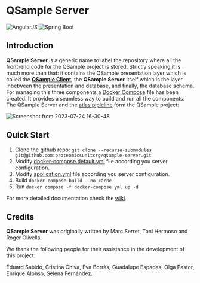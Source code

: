 # QSample Server

![AngularJS](https://img.shields.io/badge/AngularJS-E23237?style=for-the-badge&logo=angularjs&logoColor=white)
![Spring Boot](https://img.shields.io/badge/Spring_Boot-F2F4F9?style=for-the-badge&logo=spring-boot)

## Introduction

**QSample Server** is a generic name to label the repository where all the front-end code for the QSample project is stored. Strictly speaking it is much more than that: it contains the QSample presentation layer which is called the **[QSample Client](https://github.com/proteomicsunitcrg/qsample-client)**, the **QSample Server** itself which is the layer inbetween the presentation and database, and finally, the database schema. For managing this three components a [Docker Compose](https://github.com/proteomicsunitcrg/qsample-server/blob/master/docker-compose.default.yml) file has been created. It provides a seamless way to build and run all the components. The QSample Server and the [atlas pipleline](https://github.com/proteomicsunitcrg/atlas) form the QSample project:  

![Screenshot from 2023-07-24 16-30-48](https://github.com/proteomicsunitcrg/qsample-server/assets/1679820/5e13185c-72b4-4f8e-9fda-93738a64c9ba)

## Quick Start

1. Clone the github repo: `git clone --recurse-submodules git@github.com:proteomicsunitcrg/qsample-server.git`
2. Modify [docker-compose.default.yml](https://github.com/proteomicsunitcrg/qsample-server/blob/master/docker-compose.default.yml) file according you server configuration.
3. Modify [application.yml](https://github.com/proteomicsunitcrg/qsample-server/blob/master/src/main/resources/application.yml) file according you server configuration.
4. Build `docker compose build --no-cache`
5. Run `docker compose -f docker-compose.yml up -d`

For more detailed documentation check the [wiki](https://github.com/proteomicsunitcrg/qsample-server/wiki/Point-5:-Server-and-Database-installation). 
   
## Credits

**QSample Server** was originally written by Marc Serret, Toni Hermoso and Roger Olivella.

We thank the following people for their assistance in the development of this project:

Eduard Sabidó, Cristina Chiva, Eva Borràs, Guadalupe Espadas, Olga Pastor, Enrique Alonso, Selena Fernández.
